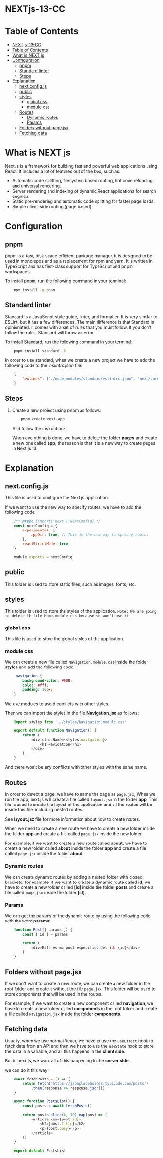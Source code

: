 # NEXTjs-13-CC

# Table of Contents
- [NEXTjs-13-CC](#nextjs-13-cc)
- [Table of Contents](#table-of-contents)
- [What is NEXT js](#what-is-next-js)
- [Configuration](#configuration)
  - [pnpm](#pnpm)
  - [Standard linter](#standard-linter)
  - [Steps](#steps)
- [Explanation](#explanation)
  - [next.config.js](#nextconfigjs)
  - [public](#public)
  - [styles](#styles)
    - [global.css](#globalcss)
    - [module css](#module-css)
  - [Routes](#routes)
    - [Dynamic routes](#dynamic-routes)
    - [Params](#params)
  - [Folders without page.jsx](#folders-without-pagejsx)
  - [Fetching data](#fetching-data)

# What is NEXT js 
Next.js is a framework for building fast and powerful web applications using React. It includes a lot of features out of the box, such as:
- Automatic code splitting, filesystem based routing, hot code reloading and universal rendering.
- Server rendering and indexing of dynamic React applications for search engines.
- Static pre-rendering and automatic code splitting for faster page loads.
- Simple client-side routing (page based).

# Configuration

## pnpm
pnpm is a fast, disk space efficient package manager. It is designed to be used in monorepos and as a replacement for npm and yarn. It is written in TypeScript and has first-class support for TypeScript and pnpm workspaces.

To install pnpm, run the following command in your terminal:

```bash
    npm install -g pnpm
```

## Standard linter
Standard is a JavaScript style guide, linter, and formatter. It is very similar to ESLint, but it has a few differences. The main difference is that Standard is opinionated. It comes with a set of rules that you must follow. If you don't follow the rules, Standard will throw an error.

To install Standard, run the following command in your terminal:

```bash
    pnpm install standard -D
```

In order to use standard, when we create a new project we have to add the following code to the *.eslintrc.json* file:

```json
    {
        "extends": ["./node_modules/standard/eslintrc.json", "next/core-web-vitals"]
    }
```

## Steps

1. Create a new project using pnpm as follows:

    ```bash
        pnpm create next-app
    ```

    And follow the instructions.

    When everything is done, we have to delete the folder **pages** and create a new one called **app**, the reason is that it is a new way to create pages in Next.js 13.


# Explanation

## next.config.js

This file is used to configure the Next.js application. 

If we want to use the new way to specify routes, we have to add the following code:

```js
    /** @type {import('next').NextConfig} */
    const nextConfig = {
        experimental: {
            appDir: true, // This is the new way to specify routes
        },
        reactStrictMode: true,
    }

    module.exports = nextConfig

```

## public

This folder is used to store static files, such as images, fonts, etc.

## styles

This folder is used to store the styles of the application. 
`Note: We are going to delete th file Home.module.css because we won't use it.`

### global.css

This file is used to store the global styles of the application.

### module css

We can create a new file called `Navigation.module.css` inside the folder **styles** and add the following code:

```css
    .navigation {
        background-color: #000;
        color: #fff;
        padding: 10px;
    }
```

We use modules to avoid conflicts with other styles.

Then we can import the styles in the file **Navigation.jsx** as follows:

```js
    import styles from '../styles/Navigation.module.css'

    export default function Navigation() {
        return (
            <div className={styles.navigation}>
                <h1>Navigation</h1>
            </div>
        )
    }
```

And there won't be any conflicts with other styles with the same name.

## Routes

In order to detect a page, we have to name the page as `page.jsx`,
When we run the app, next.js will create a file called `layout.jsx` in the folder **app**. This file is used to create the layout of the application and all the routes will be inside this file, including nested routes.

See **layout.jsx** file for more information about how to create routes.

When we need to create a new route we have to create a new folder inside the folder **app** and create a file called `page.jsx` inside the new folder.

For example, if we want to create a new route called **about**, we have to create a new folder called **about** inside the folder **app** and create a file called `page.jsx` inside the folder **about**.

### Dynamic routes

We can create dynamic routes by adding a nested folder with closed brackets, for example, if we want to create a dynamic route called **id**, we have to create a new folder called **[id]** inside the folder **posts** and create a file called `page.jsx` inside the folder **[id]**.

### Params

We can get the params of the dynamic route by using the following code with the word **params**:

```js
    function Post({ params }) {
        const { id } = params

        return (
            <div>Este es mi post especifico del id: {id}</div>
        )
    }
```

## Folders without page.jsx

If we don't want to create a new route, we can create a new folder in the root folder and create it without the file `page.jsx`. This folder will be used to store components that will be used in the routes.

For example, if we want to create a new component called **navigation**, we have to create a new folder called **components** in the root folder and create a file called `Navigation.jsx` inside the folder **components**.

## Fetching data

Usually, when we use normal React, we have to use the `useEffect` hook to fetch data from an API and then we have to use the `useState` hook to store the data in a variable, and all this happens in the **client side**.

But in next js, we want all of this happening in the **server side**.

we can do it this way:

```js
    const fetchPosts = () => {
        return fetch('https://jsonplaceholder.typicode.com/posts')
            .then(response => response.json())
    }

    async function PostsList() {
        const posts = await fetchPosts()

        return posts.slice(0, 10).map(post => (
            <article key={post.id}>
                <h2>{post.title}</h2>
                <p>{post.body}</p>
            </article>
        ))
    }

    export default PostsList
```